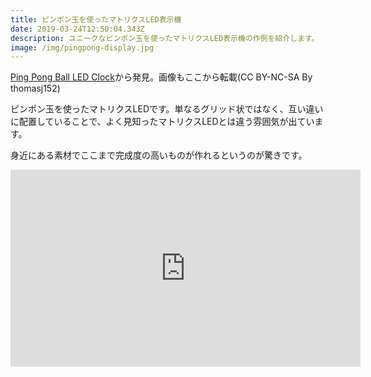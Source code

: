 ```yaml
---
title: ピンポン玉を使ったマトリクスLED表示機
date: 2019-03-24T12:50:04.343Z
description: ユニークなピンポン玉を使ったマトリクスLED表示機の作例を紹介します。
image: /img/pingpong-display.jpg
---
```

[Ping Pong Ball LED Clock](https://www.instructables.com/id/Ping-Pong-Ball-LED-Clock/)から発見。画像もここから転載(CC BY-NC-SA By thomasj152)

ピンポン玉を使ったマトリクスLEDです。単なるグリッド状ではなく、互い違いに配置していることで、よく見知ったマトリクスLEDとは違う雰囲気が出ています。

身近にある素材でここまで完成度の高いものが作れるというのが驚きです。

<iframe width="560" height="315" src="https://www.youtube.com/embed/7urN2OS0fjs" frameborder="0" allow="accelerometer; autoplay; encrypted-media; gyroscope; picture-in-picture" allowfullscreen></iframe>
